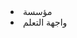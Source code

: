 <script>
body {
direction:rtl; 
text-align: right;
}
</script>

 <li>مؤسسة </li>
<li> واجهة التعلم </li>
